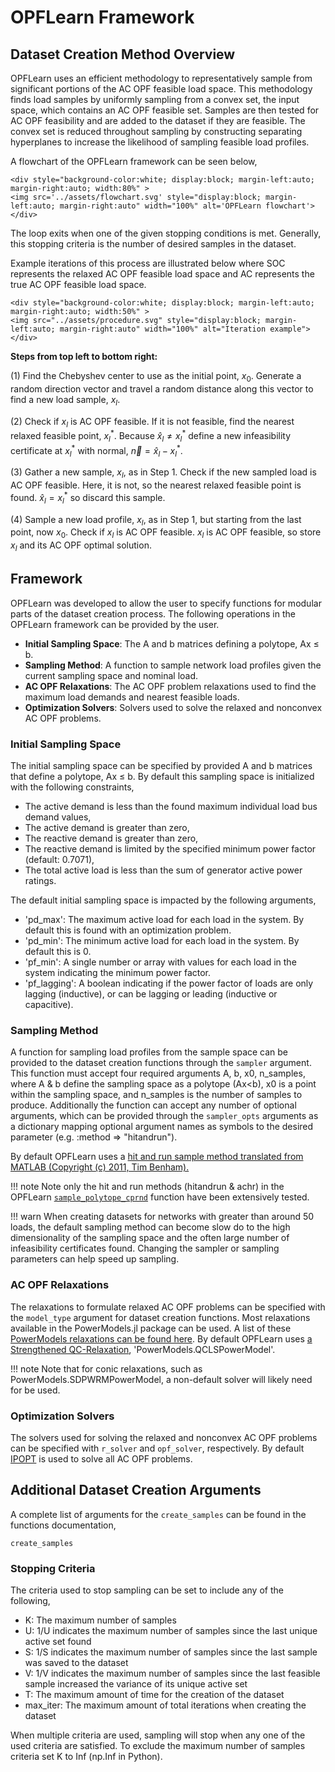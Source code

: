 # OPFLearn Framework

## Dataset Creation Method Overview

OPFLearn uses an efficient methodology to representatively sample from significant portions of the AC OPF feasible load space.
This methodology finds load samples by uniformly sampling from a convex set, the input space, which contains an AC OPF feasible set. 
Samples are then tested for AC OPF feasibility and are added to the dataset if they are feasible. 
The convex set is reduced throughout sampling by constructing separating hyperplanes to increase the likelihood of sampling feasible load profiles.

A flowchart of the OPFLearn framework can be seen below,

```@raw html
<div style="background-color:white; display:block; margin-left:auto; margin-right:auto; width:80%" >
<img src='../assets/flowchart.svg' style="display:block; margin-left:auto; margin-right:auto" width="100%" alt='OPFLearn flowchart'>
</div>
```


The loop exits when one of the given stopping conditions is met. 
Generally, this stopping criteria is the number of desired samples in the dataset.

Example iterations of this process are illustrated below where SOC represents the relaxed AC OPF feasible load space and AC represents the true AC OPF feasible load space. 

```@raw html
<div style="background-color:white; display:block; margin-left:auto; margin-right:auto; width:50%" >
<img src="../assets/procedure.svg" style="display:block; margin-left:auto; margin-right:auto" width="100%" alt="Iteration example">
</div>
```

**Steps from top left to bottom right:** 

(1) Find the Chebyshev center to use as the initial point, $x_0$. Generate a random direction vector and travel a random distance along this vector to find a new load sample, $x_l$. 

(2) Check if $x_l$ is AC OPF feasible. If it is not feasible, find the nearest relaxed feasible point, $x_l^*$. Because $\hat{x}_l \ne {x}_l^*$ define a new infeasibility certificate at $x_l^*$ with normal, $\vec{n} = \hat{x}_l - {x}_l^*$. 

(3) Gather a new sample, $x_l$, as in Step 1. Check if the new sampled load is AC OPF feasible. Here, it is not, so the nearest relaxed feasible point is found. $\hat{x}_l = x^*_l$ so discard this sample. 

(4) Sample a new load profile, $x_l$, as in Step 1, but starting from the last point, now $x_0$. Check if $x_l$ is AC OPF feasible. $x_l$ is AC OPF feasible, so store $x_l$ and its AC OPF optimal solution.

## Framework 

OPFLearn was developed to allow the user to specify functions for modular parts of the dataset creation process.
The following operations in the OPFLearn framework can be provided by the user. 
- **Initial Sampling Space**: The A and b matrices defining a polytope, Ax ≤ b.
- **Sampling Method**: A function to sample network load profiles given the current sampling space and nominal load.
- **AC OPF Relaxations**: The AC OPF problem relaxations used to find the maximum load demands and nearest feasible loads.
- **Optimization Solvers**: Solvers used to solve the relaxed and nonconvex AC OPF problems.

### Initial Sampling Space

The initial sampling space can be specified by provided A and b matrices that define a polytope, Ax ≤ b. 
By default this sampling space is initialized with the following constraints, 
- The active demand is less than the found maximum individual load bus demand values,
- The active demand is greater than zero,
- The reactive demand is greater than zero,
- The reactive demand is limited by the specified minimum power factor (default: 0.7071),
- The total active load is less than the sum of generator active power ratings.

The default initial sampling space is impacted by the following arguments,
- 'pd_max': The maximum active load for each load in the system. By default this is found with an optimization problem.
- 'pd_min': The minimum active load for each load in the system. By default this is 0.
- 'pf_min': A single number or array with values for each load in the system indicating the minimum power factor.
- 'pf_lagging': A boolean indicating if the power factor of loads are only lagging (inductive), or can be lagging or leading (inductive or capacitive).

### Sampling Method

A function for sampling load profiles from the sample space can be provided to the dataset creation functions through the `sampler` argument.
This function must accept four required arguments A, b, x0, n\_samples, where A & b define the sampling space as a polytope (Ax<b), x0 is a point within the sampling space, and n\_samples is the number of samples to produce.
Additionally the function can accept any number of optional arguments, which can be provided through the `sampler_opts` arguments as a dictionary mapping optional argument names as symbols to the desired parameter (e.g. :method => "hitandrun").

By default OPFLearn uses a [hit and run sample method translated from MATLAB (Copyright (c) 2011, Tim Benham).](https://www.mathworks.com/matlabcentral/fileexchange/34208-uniform-distribution-over-a-convex-polytope?s_tid=prof_contriblnk)

!!! note
	Note only the hit and run methods (hitandrun & achr) in the OPFLearn [`sample_polytope_cprnd`](@ref) function have been extensively tested.

!!! warn
	When creating datasets for networks with greater than around 50 loads, the default sampling method can become slow do to the high dimensionality of the sampling space and the often large number of infeasibility certificates found. Changing the sampler or sampling parameters can help speed up sampling. 

### AC OPF Relaxations

The relaxations to formulate relaxed AC OPF problems can be specified with the `model_type` argument for dataset creation functions. 
Most relaxations available in the PowerModels.jl package can be used. A list of these [PowerModels relaxations can be found here](https://lanl-ansi.github.io/PowerModels.jl/stable/formulation-details/#Quadratic-Relaxations).
By default OPFLearn uses [a Strengthened QC-Relaxation](https://lanl-ansi.github.io/PowerModels.jl/stable/formulation-details/#PowerModels.QCLSPowerModel), 'PowerModels.QCLSPowerModel'.

!!! note
	Note that for conic relaxations, such as PowerModels.SDPWRMPowerModel, a non-default solver will likely need for be used.

### Optimization Solvers

The solvers used for solving the relaxed and nonconvex AC OPF problems can be specified with `r_solver` and `opf_solver`, respectively.
By default [IPOPT](https://github.com/jump-dev/Ipopt.jl) is used to solve all AC OPF problems.

## Additional Dataset Creation Arguments

A complete list of arguments for the `create_samples` can be found in the functions documentation,

```@docs
create_samples
```

### Stopping Criteria

The criteria used to stop sampling can be set to include any of the following, 
- K: The maximum number of samples
- U: 1/U indicates the maximum number of samples since the last unique active set found
- S: 1/S indicates the maximum number of samples since the last sample was saved to the dataset
- V: 1/V indicates the maximum number of samples since the last feasible sample increased the variance of its unique active set
- T: The maximum amount of time for the creation of the dataset
- max_iter: The maximum amount of total iterations when creating the dataset

When multiple criteria are used, sampling will stop when any one of the used criteria are satisfied.
To exclude the maximum number of samples criteria set K to Inf (np.Inf in Python).